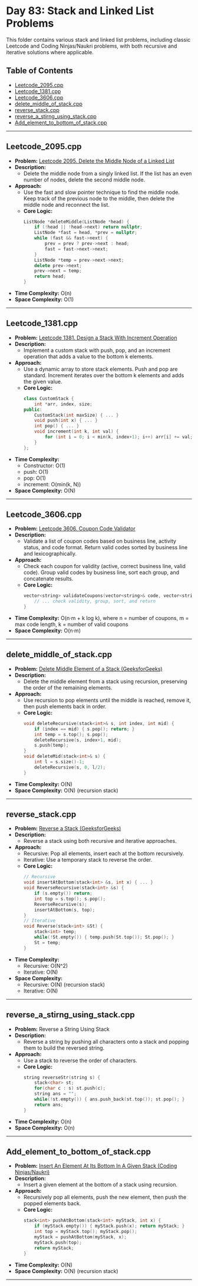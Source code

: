 # Day 83: Stack and Linked List Problems

This folder contains various stack and linked list problems, including classic Leetcode and Coding Ninjas/Naukri problems, with both recursive and iterative solutions where applicable.

## Table of Contents

- [Leetcode_2095.cpp](#leetcode_2095cpp)
- [Leetcode_1381.cpp](#leetcode_1381cpp)
- [Leetcode_3606.cpp](#leetcode_3606cpp)
- [delete_middle_of_stack.cpp](#delete_middle_of_stackcpp)
- [reverse_stack.cpp](#reverse_stackcpp)
- [reverse_a_stirng_using_stack.cpp](#reverse_a_stirng_using_stackcpp)
- [Add_element_to_bottom_of_stack.cpp](#add_element_to_bottom_of_stackcpp)

---

## Leetcode_2095.cpp

- **Problem:** [Leetcode 2095. Delete the Middle Node of a Linked List](https://leetcode.com/problems/delete-the-middle-node-of-a-linked-list/)
- **Description:**
  - Delete the middle node from a singly linked list. If the list has an even number of nodes, delete the second middle node.
- **Approach:**
  - Use the fast and slow pointer technique to find the middle node. Keep track of the previous node to the middle, then delete the middle node and reconnect the list.
  - **Core Logic:**
    ```cpp
    ListNode *deleteMiddle(ListNode *head) {
        if (!head || !head->next) return nullptr;
        ListNode *fast = head, *prev = nullptr;
        while (fast && fast->next) {
            prev = prev ? prev->next : head;
            fast = fast->next->next;
        }
        ListNode *temp = prev->next->next;
        delete prev->next;
        prev->next = temp;
        return head;
    }
    ```
- **Time Complexity:** O(n)
- **Space Complexity:** O(1)

---

## Leetcode_1381.cpp

- **Problem:** [Leetcode 1381. Design a Stack With Increment Operation](https://leetcode.com/problems/design-a-stack-with-increment-operation/)
- **Description:**
  - Implement a custom stack with push, pop, and an increment operation that adds a value to the bottom k elements.
- **Approach:**
  - Use a dynamic array to store stack elements. Push and pop are standard. Increment iterates over the bottom k elements and adds the given value.
  - **Core Logic:**
    ```cpp
    class CustomStack {
        int *arr, index, size;
    public:
        CustomStack(int maxSize) { ... }
        void push(int x) { ... }
        int pop() { ... }
        void increment(int k, int val) {
            for (int i = 0; i < min(k, index+1); i++) arr[i] += val;
        }
    };
    ```
- **Time Complexity:**
  - Constructor: O(1)
  - push: O(1)
  - pop: O(1)
  - increment: O(min(k, N))
- **Space Complexity:** O(N)

---

## Leetcode_3606.cpp

- **Problem:** [Leetcode 3606. Coupon Code Validator](https://leetcode.com/problems/coupon-code-validator/)
- **Description:**
  - Validate a list of coupon codes based on business line, activity status, and code format. Return valid codes sorted by business line and lexicographically.
- **Approach:**
  - Check each coupon for validity (active, correct business line, valid code). Group valid codes by business line, sort each group, and concatenate results.
  - **Core Logic:**
    ```cpp
    vector<string> validateCoupons(vector<string>& code, vector<string>& businessLine, vector<bool>& isActive) {
        // ... check validity, group, sort, and return
    }
    ```
- **Time Complexity:** O(n·m + k log k), where n = number of coupons, m = max code length, k = number of valid coupons
- **Space Complexity:** O(n·m)

---

## delete_middle_of_stack.cpp

- **Problem:** [Delete Middle Element of a Stack (GeeksforGeeks)](https://www.geeksforgeeks.org/problems/delete-middle-element-of-a-stack/1)
- **Description:**
  - Delete the middle element from a stack using recursion, preserving the order of the remaining elements.
- **Approach:**
  - Use recursion to pop elements until the middle is reached, remove it, then push elements back in order.
  - **Core Logic:**
    ```cpp
    void deleteRecursive(stack<int>& s, int index, int mid) {
        if (index == mid) { s.pop(); return; }
        int temp = s.top(); s.pop();
        deleteRecursive(s, index+1, mid);
        s.push(temp);
    }
    void deleteMid(stack<int>& s) {
        int l = s.size()-1;
        deleteRecursive(s, 0, l/2);
    }
    ```
- **Time Complexity:** O(N)
- **Space Complexity:** O(N) (recursion stack)

---

## reverse_stack.cpp

- **Problem:** [Reverse a Stack (GeeksforGeeks)](https://www.geeksforgeeks.org/problems/reverse-a-stack/1)
- **Description:**
  - Reverse a stack using both recursive and iterative approaches.
- **Approach:**
  - Recursive: Pop all elements, insert each at the bottom recursively.
  - Iterative: Use a temporary stack to reverse the order.
  - **Core Logic:**
    ```cpp
    // Recursive
    void insertAtBottom(stack<int> &s, int x) { ... }
    void ReverseRecursive(stack<int> &s) {
        if (s.empty()) return;
        int top = s.top(); s.pop();
        ReverseRecursive(s);
        insertAtBottom(s, top);
    }
    // Iterative
    void Reverse(stack<int> &St) {
        stack<int> temp;
        while(!St.empty()) { temp.push(St.top()); St.pop(); }
        St = temp;
    }
    ```
- **Time Complexity:**
  - Recursive: O(N^2)
  - Iterative: O(N)
- **Space Complexity:**
  - Recursive: O(N) (recursion stack)
  - Iterative: O(N)

---

## reverse_a_stirng_using_stack.cpp

- **Problem:** Reverse a String Using Stack
- **Description:**
  - Reverse a string by pushing all characters onto a stack and popping them to build the reversed string.
- **Approach:**
  - Use a stack to reverse the order of characters.
  - **Core Logic:**
    ```cpp
    string reverseStr(string s) {
        stack<char> st;
        for(char c : s) st.push(c);
        string ans = "";
        while(!st.empty()) { ans.push_back(st.top()); st.pop(); }
        return ans;
    }
    ```
- **Time Complexity:** O(n)
- **Space Complexity:** O(n)

---

## Add_element_to_bottom_of_stack.cpp

- **Problem:** [Insert An Element At Its Bottom In A Given Stack (Coding Ninjas/Naukri)](https://www.naukri.com/code360/problems/insert-an-element-at-its-bottom-in-a-given-stack_1171166)
- **Description:**
  - Insert a given element at the bottom of a stack using recursion.
- **Approach:**
  - Recursively pop all elements, push the new element, then push the popped elements back.
  - **Core Logic:**
    ```cpp
    stack<int> pushAtBottom(stack<int> myStack, int x) {
        if (myStack.empty()) { myStack.push(x); return myStack; }
        int top = myStack.top(); myStack.pop();
        myStack = pushAtBottom(myStack, x);
        myStack.push(top);
        return myStack;
    }
    ```
- **Time Complexity:** O(N)
- **Space Complexity:** O(N) (recursion stack)

---
